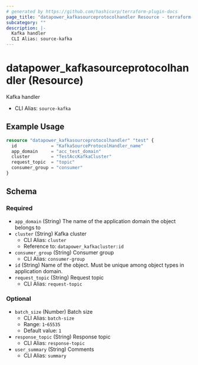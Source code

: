 ```yaml
---
# generated by https://github.com/hashicorp/terraform-plugin-docs
page_title: "datapower_kafkasourceprotocolhandler Resource - terraform-provider-datapower"
subcategory: ""
description: |-
  Kafka handler
  CLI Alias: source-kafka
---
```


# datapower_kafkasourceprotocolhandler (Resource)

Kafka handler
  - CLI Alias: `source-kafka`

## Example Usage

```terraform
resource "datapower_kafkasourceprotocolhandler" "test" {
  id             = "KafkaSourceProtocolHandler_name"
  app_domain     = "acc_test_domain"
  cluster        = "TestAccKafkaCluster"
  request_topic  = "topic"
  consumer_group = "consumer"
}
```

<!-- schema generated by tfplugindocs -->
## Schema

### Required

- `app_domain` (String) The name of the application domain the object belongs to
- `cluster` (String) Kafka cluster
  - CLI Alias: `cluster`
  - Reference to: `datapower_kafkacluster:id`
- `consumer_group` (String) Consumer group
  - CLI Alias: `consumer-group`
- `id` (String) Name of the object. Must be unique among object types in application domain.
- `request_topic` (String) Request topic
  - CLI Alias: `request-topic`

### Optional

- `batch_size` (Number) Batch size
  - CLI Alias: `batch-size`
  - Range: `1`-`65535`
  - Default value: `1`
- `response_topic` (String) Response topic
  - CLI Alias: `response-topic`
- `user_summary` (String) Comments
  - CLI Alias: `summary`
